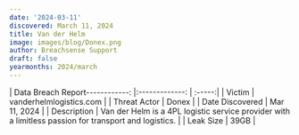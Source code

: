 ```yaml
---
date: '2024-03-11'
discovered: March 11, 2024
title: Van der Helm
image: images/blog/Donex.png
author: Breachsense Support
draft: false
yearmonths: 2024/march
---
```


| Data Breach Report------------:     |:-------------:    | :-----:|
| Victim      | vanderhelmlogistics.com      | 
| Threat Actor      | Donex      | 
| Date Discovered      | Mar 11, 2024      | 
| Description      | Van der Helm is a 4PL logistic service provider with a limitless passion for transport and logistics.      | 
| Leak Size      | 39GB      | 

